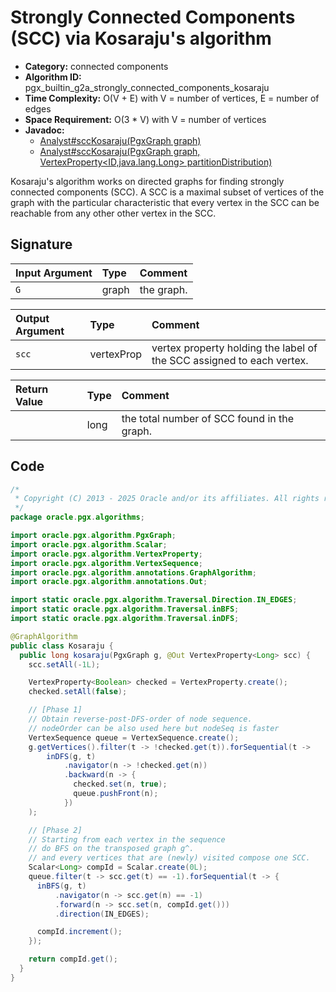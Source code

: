 # Strongly Connected Components (SCC) via Kosaraju's algorithm

- **Category:** connected components
- **Algorithm ID:** pgx_builtin_g2a_strongly_connected_components_kosaraju
- **Time Complexity:** O(V + E) with V = number of vertices, E = number of edges
- **Space Requirement:** O(3 * V) with V = number of vertices
- **Javadoc:**
  - [Analyst#sccKosaraju(PgxGraph graph)](https://docs.oracle.com/en/database/oracle/property-graph/25.1/spgjv/oracle/pgx/api/Analyst.html#sccKosaraju_oracle_pgx_api_PgxGraph_)
  - [Analyst#sccKosaraju(PgxGraph graph, VertexProperty<ID,java.lang.Long> partitionDistribution)](https://docs.oracle.com/en/database/oracle/property-graph/25.1/spgjv/oracle/pgx/api/Analyst.html#sccKosaraju_oracle_pgx_api_PgxGraph_oracle_pgx_api_VertexProperty_)

Kosaraju's algorithm works on directed graphs for finding strongly connected components (SCC). A SCC is a maximal subset of vertices of the graph with the particular characteristic that every vertex in the SCC can be reachable from any other other vertex in the SCC.

## Signature

| Input Argument | Type | Comment |
| :--- | :--- | :--- |
| `G` | graph | the graph. |

| Output Argument | Type | Comment |
| :--- | :--- | :--- |
| `scc` | vertexProp<long> | vertex property holding the label of the SCC assigned to each vertex. |

| Return Value | Type | Comment |
| :--- | :--- | :--- |
| | long | the total number of SCC found in the graph. |

## Code

```java
/*
 * Copyright (C) 2013 - 2025 Oracle and/or its affiliates. All rights reserved.
 */
package oracle.pgx.algorithms;

import oracle.pgx.algorithm.PgxGraph;
import oracle.pgx.algorithm.Scalar;
import oracle.pgx.algorithm.VertexProperty;
import oracle.pgx.algorithm.VertexSequence;
import oracle.pgx.algorithm.annotations.GraphAlgorithm;
import oracle.pgx.algorithm.annotations.Out;

import static oracle.pgx.algorithm.Traversal.Direction.IN_EDGES;
import static oracle.pgx.algorithm.Traversal.inBFS;
import static oracle.pgx.algorithm.Traversal.inDFS;

@GraphAlgorithm
public class Kosaraju {
  public long kosaraju(PgxGraph g, @Out VertexProperty<Long> scc) {
    scc.setAll(-1L);

    VertexProperty<Boolean> checked = VertexProperty.create();
    checked.setAll(false);

    // [Phase 1]
    // Obtain reverse-post-DFS-order of node sequence.
    // nodeOrder can be also used here but nodeSeq is faster
    VertexSequence queue = VertexSequence.create();
    g.getVertices().filter(t -> !checked.get(t)).forSequential(t ->
        inDFS(g, t)
            .navigator(n -> !checked.get(n))
            .backward(n -> {
              checked.set(n, true);
              queue.pushFront(n);
            })
    );

    // [Phase 2]
    // Starting from each vertex in the sequence
    // do BFS on the transposed graph g^.
    // and every vertices that are (newly) visited compose one SCC.
    Scalar<Long> compId = Scalar.create(0L);
    queue.filter(t -> scc.get(t) == -1).forSequential(t -> {
      inBFS(g, t)
          .navigator(n -> scc.get(n) == -1)
          .forward(n -> scc.set(n, compId.get()))
          .direction(IN_EDGES);

      compId.increment();
    });

    return compId.get();
  }
}
```

